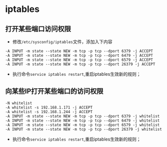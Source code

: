 # iptables

## 打开某些端口访问权限

* 修改``/etc/sysconfig/iptables``文件，添加入下内容

```
-A INPUT -m state --state NEW -m tcp -p tcp --dport 6379 -j ACCEPT
-A INPUT -m state --state NEW -m tcp -p tcp --dport 6479 -j ACCEPT
-A INPUT -m state --state NEW -m tcp -p tcp --dport 6579 -j ACCEPT
-A INPUT -m state --state NEW -m tcp -p tcp --dport 26379 -j ACCEPT
```

* 执行命令``service iptables restart``,重启iptables生效新的规则；

## 向某些IP打开某些端口的访问权限

```
-N whitelist
-A whitelist -s 192.168.1.171 -j ACCEPT
-A whitelist -s 192.168.1.244 -j ACCEPT
-A INPUT -m state --state NEW -m tcp -p tcp --dport 6379 -j whitelist
-A INPUT -m state --state NEW -m tcp -p tcp --dport 6479 -j whitelist
-A INPUT -m state --state NEW -m tcp -p tcp --dport 6579 -j whitelist
-A INPUT -m state --state NEW -m tcp -p tcp --dport 26379 -j whitelist
```

* 执行命令``service iptables restart``,重启iptables生效新的规则；
